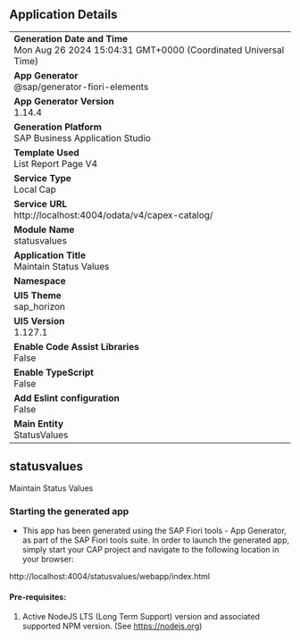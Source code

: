 ## Application Details
|               |
| ------------- |
|**Generation Date and Time**<br>Mon Aug 26 2024 15:04:31 GMT+0000 (Coordinated Universal Time)|
|**App Generator**<br>@sap/generator-fiori-elements|
|**App Generator Version**<br>1.14.4|
|**Generation Platform**<br>SAP Business Application Studio|
|**Template Used**<br>List Report Page V4|
|**Service Type**<br>Local Cap|
|**Service URL**<br>http://localhost:4004/odata/v4/capex-catalog/|
|**Module Name**<br>statusvalues|
|**Application Title**<br>Maintain Status Values|
|**Namespace**<br>|
|**UI5 Theme**<br>sap_horizon|
|**UI5 Version**<br>1.127.1|
|**Enable Code Assist Libraries**<br>False|
|**Enable TypeScript**<br>False|
|**Add Eslint configuration**<br>False|
|**Main Entity**<br>StatusValues|

## statusvalues

Maintain Status Values

### Starting the generated app

-   This app has been generated using the SAP Fiori tools - App Generator, as part of the SAP Fiori tools suite.  In order to launch the generated app, simply start your CAP project and navigate to the following location in your browser:

http://localhost:4004/statusvalues/webapp/index.html

#### Pre-requisites:

1. Active NodeJS LTS (Long Term Support) version and associated supported NPM version.  (See https://nodejs.org)


